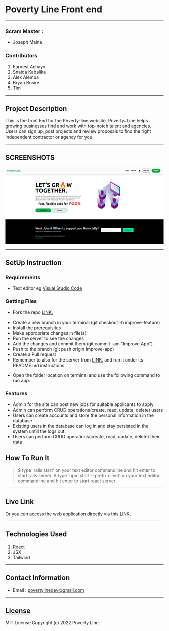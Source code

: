 # Poverty Line Front end

---

### Scram Master :

- Joseph Maina

### Contributors

1. Earnest Achayo
2. Snaida Kabalika
3. Alex Alemba
4. Bryan Bosire
5. Tim

---

## Project Description

This is the front End for the Poverty-line website. Poverty~Line helps growing businesses find and work with top-notch talent and agencies. Users can sign up, post projects and  review proposals to find the right independent contractor or agency for you

---

## SCREENSHOTS

![image](./public/images/Screenshot%20from%202022-10-19%2022-56-29.png)

---

## SetUp Instruction

### Requirements

- Text editor eg [Visual Studio Code](https://code.visualstudio.com/download)

### Getting Files

- Fork the repo [LINK.](https://github.com/AchayoEarnest?tab=repositories)

* Create a new branch in your terminal (git checkout -b improve-feature)
* Install the prerequisites
* Make appropriate changes in file(s)
* Run the server to see the changes
* Add the changes and commit them (git commit -am "Improve App")
* Push to the branch (git push origin improve-app)
* Create a Pull request
* Remember to also for the server from [LINK.](https://github.com/AchayoEarnest/phase-3-personal-blog-react-sinatra-project-api) and run it under its README.md instructions

- Open the folder location on terminal and use the following command to run app:

### Features

- Admin for the site can post new jobs for suitable applicants to apply
- Admin can perform CRUD operations(create, read, update, delete) users
- Users can create accounts and store the personal information in the database
- Existing users in the database can log in and stay persisted in the system untill the logs out.
- Users can perform CRUD operations(create, read, update, delete) their data

## How To Run It

> $ type 'rails start' on your text editor commandline and hit enter to start rails server.
> $ type 'npm start --prefix client' on your text editor commandline and hit enter to start react server.

---

## Live Link

Or you can access the web application directly via this [LINK.]()

---

## Technologies Used

1. React
2. JSX
3. Tailwind

---

## Contact Information

- Email : povertylinedev@gmail.com

---

## [License](LICENSE)

MIT License
Copyright (c) 2022 Poverty Line
